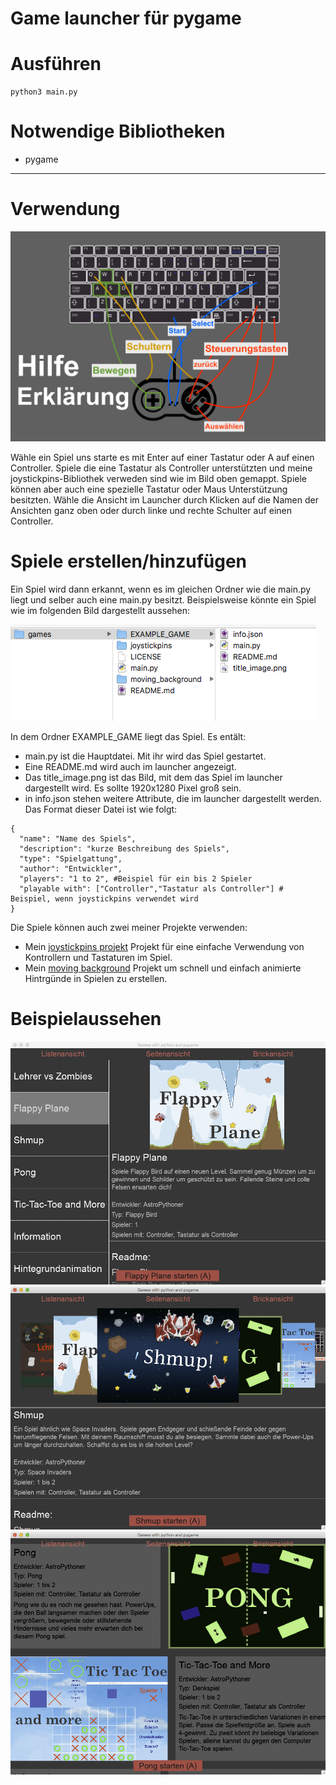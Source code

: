 # Game launcher für pygame

# Ausführen
```
python3 main.py
```

# Notwendige Bibliotheken
- pygame

***

# Verwendung
![image not found](https://raw.githubusercontent.com/astroPythoner/games_launcher/master/joystickpins/tastaturbelegung.png)

Wähle ein Spiel uns starte es mit Enter auf einer Tastatur oder A auf einen Controller. Spiele die eine Tastatur als Controller unterstützten und meine joystickpins-Bibliothek verweden sind wie im Bild oben gemappt. Spiele können aber auch eine spezielle Tastatur oder Maus Unterstützung besitzten. Wähle die Ansicht im Launcher durch Klicken auf die Namen der Ansichten ganz oben oder durch linke und rechte Schulter auf einen Controller.

# Spiele erstellen/hinzufügen

Ein Spiel wird dann erkannt, wenn es im gleichen Ordner wie die main.py liegt und selber auch eine main.py besitzt. Beispielsweise könnte ein Spiel wie im folgenden Bild dargestellt aussehen:

![image not found](https://raw.githubusercontent.com/astroPythoner/games_launcher/master/example_game.png)

In dem Ordner EXAMPLE_GAME liegt das Spiel. Es entält:
- main.py ist die Hauptdatei. Mit ihr wird das Spiel gestartet. 
- Eine README.md wird auch im launcher angezeigt. 
- Das title_image.png ist das Bild, mit dem das Spiel im launcher dargestellt wird. Es sollte 1920x1280 Pixel groß sein.
- in info.json stehen weitere Attribute, die im launcher dargestellt werden. Das Format dieser Datei ist wie folgt:

```
{
  "name": "Name des Spiels",
  "description": "kurze Beschreibung des Spiels",
  "type": "Spielgattung",
  "author": "Entwickler",
  "players": "1 to 2", #Beispiel für ein bis 2 Spieler
  "playable with": ["Controller","Tastatur als Controller"] # Beispiel, wenn joystickpins verwendet wird
}
```

Die Spiele können auch zwei meiner Projekte verwenden: 
- Mein [joystickpins projekt](https://github.com/astroPythoner/joystickpins) Projekt für eine einfache Verwendung von Kontrollern und Tastaturen im Spiel.
- Mein [moving background](https://github.com/astroPythoner/pygame_background_animation) Projekt um schnell und einfach animierte Hintrgünde in Spielen zu erstellen.

# Beispielaussehen
![](https://raw.githubusercontent.com/astroPythoner/games_launcher/master/example_list_view.png)
![](https://raw.githubusercontent.com/astroPythoner/games_launcher/master/example_side_view.png)
![](https://raw.githubusercontent.com/astroPythoner/games_launcher/master/example_brick_view.png)
